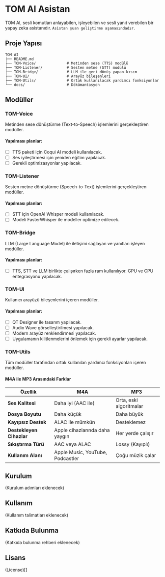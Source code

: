 # TOM AI Asistan

TOM AI, sesli komutları anlayabilen, işleyebilen ve sesli yanıt verebilen bir yapay zeka asistanıdır.
`Asistan şuan geliştirme aşamasındadır.`
## Proje Yapısı

```
TOM AI
├── README.md
├── TOM-Voice/              # Metinden sese (TTS) modülü
├── TOM-Listener/           # Sesten metne (STT) modülü
├── TOM-Bridge/             # LLM ile geri dönüş yapan kısım
├── TOM-UI/                 # Arayüz bileşenleri
├── TOM-Utils/              # Ortak kullanılacak yardımcı fonksiyonlar
└── docs/                   # Dökümantasyon
```

## Modüller

### TOM-Voice
Metinden sese dönüştürme (Text-to-Speech) işlemlerini gerçekleştiren modüller.
#### Yapılması planlar:
- [ ] TTS paketi için Coqui AI modeli kullanılacak.
- [ ] Ses iyileştirmesi için yeniden eğitim yapılacak.
- [ ] Gerekli optimizasyonlar yapılacak.

### TOM-Listener
Sesten metne dönüştürme (Speech-to-Text) işlemlerini gerçekleştiren modüller.
#### Yapılması planlar:
- [ ] STT için OpenAI Whisper modeli kullanılacak. 
- [ ] Modeli FasterWhisper ile modeller optimize edilecek.

### TOM-Bridge
LLM (Large Language Model) ile iletişimi sağlayan ve yanıtları işleyen modüller.

#### Yapılması planlar:
- [ ] TTS, STT ve LLM birlikte çalışırken fazla ram kullanılıyor. GPU ve CPU entegrasyonu yapılacak.

### TOM-UI
Kullanıcı arayüzü bileşenlerini içeren modüller.

#### Yapılması planlar:
- [ ] QT Designer ile tasarım yapılacak. 
- [ ] Audio Wave görselleştirilmesi yapılacak.
- [ ] Modern arayüz renklendirmesi yapılacak.
- [ ] Uygulamanın kilitlenmelerini önlemek için gerekli ayarlar yapılacak.

### TOM-Utils
Tüm modüller tarafından ortak kullanılan yardımcı fonksiyonları içeren modüller.

#### M4A ile MP3 Arasındaki Farklar

| **Özellik**              | **M4A**                          | **MP3**                 |
| ------------------------ | -------------------------------- | ----------------------- |
| **Ses Kalitesi**         | Daha iyi (AAC ile)               | Orta, eski algoritmalar |
| **Dosya Boyutu**         | Daha küçük                       | Daha büyük              |
| **Kayıpsız Destek**      | ALAC ile mümkün                  | Desteklemez             |
| **Destekleyen Cihazlar** | Apple cihazlarında daha yaygın   | Her yerde çalışır       |
| **Sıkıştırma Türü**      | AAC veya ALAC                    | Lossy (Kayıplı)         |
| **Kullanım Alanı**       | Apple Music, YouTube, Podcastler | Çoğu müzik çalar        |
## Kurulum

(Kurulum adımları eklenecek)

## Kullanım

(Kullanım talimatları eklenecek)

## Katkıda Bulunma

(Katkıda bulunma rehberi eklenecek)

## Lisans

(License)[]
